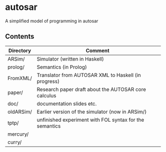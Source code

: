 autosar
=======

A simplified model of programming in autosar

## Contents

| Directory  | Comment |
| ---------- | ------- |
| ARSim/     | Simulator (written in Haskell)
| prolog/    | Semantics (in Prolog)
| FromXML/   | Translator from AUTOSAR XML to Haskell (in progress)    |
| paper/     | Research paper draft about the AUTOSAR core calculus    |
| doc/       | documentation slides etc. |
| oldARSim/  | Earlier version of the simulator (now in ARSim/)        |
| tptp/      | unfinished experiment with FOL syntax for the semantics |
| mercury/   |
| curry/     |

